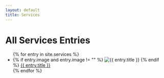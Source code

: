 ```yaml
---
layout: default
title: Services
---
```

<h1>All Services Entries</h1>
<ul>
{% for entry in site.services %}
    <li>
    {% if entry.image and entry.image != "" %}
        <img src="{{ entry.image }}" alt="{{ entry.title }}" />
    {% endif %}
        <a href="{{ entry.url }}">{{ entry.title }}</a>
    </li>
{% endfor %}
</ul>